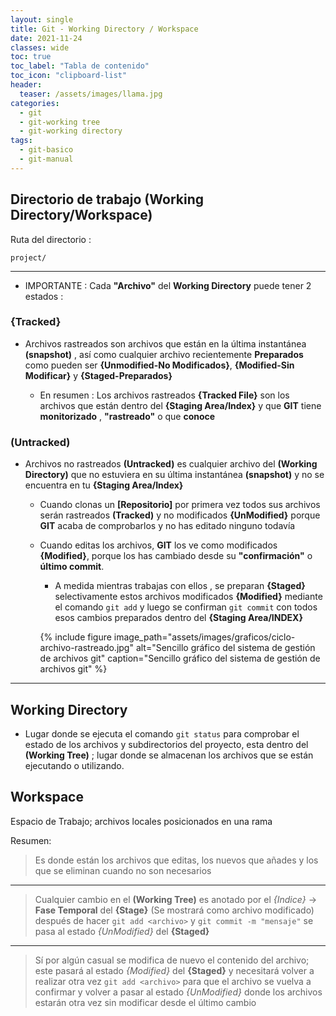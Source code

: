 ```yaml
---
layout: single
title: Git - Working Directory / Workspace
date: 2021-11-24
classes: wide
toc: true
toc_label: "Tabla de contenido"
toc_icon: "clipboard-list"
header:
  teaser: /assets/images/llama.jpg
categories:
  - git
  - git-working tree
  - git-working directory
tags:
  - git-basico
  - git-manual
---
```


## Directorio de trabajo (Working Directory/Workspace)

Ruta del directorio :

``project/``

* * *

* IMPORTANTE : Cada **"Archivo"** del **Working Directory** puede tener 2 estados :

### {Tracked}

* Archivos rastreados son archivos que están en la última instantánea **(snapshot)** , así como cualquier archivo recientemente **Preparados** como pueden ser **{Unmodified-No Modificados}**, **{Modified-Sin Modificar}** y **{Staged-Preparados}**

  * En resumen : Los archivos rastreados **{Tracked File}** son los archivos que están dentro del **{Staging Area/Index}** y que **GIT** tiene **monitorizado** , **"rastreado"** o que **conoce**

### (Untracked)

* Archivos no rastreados **(Untracked)** es cualquier archivo del **(Working Directory)** que no estuviera en su última instantánea **(snapshot)** y no se encuentra en tu **{Staging Area/Index}**

  * Cuando clonas un **[Repositorio]** por primera vez todos sus archivos serán rastreados **(Tracked)** y no modificados **{UnModified}** porque **GIT** acaba de comprobarlos y no has editado ninguno todavía

  * Cuando editas los archivos, **GIT** los ve como modificados **{Modified}**, porque los has cambiado desde su **"confirmación"** o  **último commit**.
  
    * A medida mientras trabajas con ellos , se preparan **{Staged}** selectivamente estos archivos modificados **{Modified}** mediante el comando ``git add`` y luego se confirman ``git commit`` con todos esos cambios preparados dentro del **{Staging Area/INDEX}**

    {% include figure image_path="assets/images/graficos/ciclo-archivo-rastreado.jpg" alt="Sencillo gráfico del sistema de gestión de archivos git" caption="Sencillo gráfico del sistema de gestión de archivos git" %}

* * *

## Working Directory

* Lugar donde se ejecuta el comando ``git status`` para comprobar el estado de los archivos y subdirectorios del proyecto, esta dentro del **(Working Tree)** ; lugar donde se almacenan los archivos que se están ejecutando o utilizando.

## Workspace

Espacio de Trabajo; archivos locales posicionados en una rama

Resumen:

> Es donde están los archivos que editas, los nuevos que añades y los que se eliminan cuando no son necesarios

* * *

> Cualquier cambio en el **(Working Tree)** es anotado por el *{Indice}* → **Fase Temporal** del **{Stage}** (Se mostrará como archivo modificado) después de hacer ``git add <archivo>`` y ``git commit -m "mensaje"`` se pasa al estado *{UnModified}* del **{Staged}**

* * *

> Sí por algún casual se modifica de nuevo el contenido del archivo; este pasará al estado *{Modified}* del **{Staged}** y necesitará volver a realizar otra vez ``git add <archivo>`` para que el archivo se vuelva a confirmar y volver a pasar al estado *{UnModified}* donde los archivos estarán otra vez sin modificar desde el último cambio